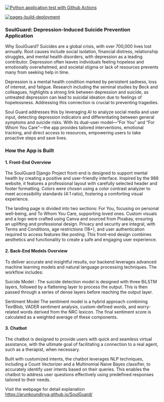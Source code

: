 [![Python application test with Github Actions](https://github.com/ArunKoundinya/SoulGuard/actions/workflows/main.yml/badge.svg)](https://github.com/ArunKoundinya/SoulGuard/actions/workflows/main.yml)

[![pages-build-deployment](https://github.com/ArunKoundinya/SoulGuard/actions/workflows/pages/pages-build-deployment/badge.svg)](https://github.com/ArunKoundinya/SoulGuard/actions/workflows/pages/pages-build-deployment)

### SoulGuard: Depression-Induced Suicide Prevention Application

Why SoulGuard?
Suicides are a global crisis, with over 700,000 lives lost annually. Root causes include social isolation, financial distress, relationship struggles, and mental health disorders, with depression as a leading contributor. Depression often leaves individuals feeling hopeless and emotionally overwhelmed, and societal stigma or lack of resources prevents many from seeking help in time.

Depression is a mental health condition marked by persistent sadness, loss of interest, and fatigue. Research including the seminal studies by Beck and colleagues, highlights a strong link between depression and suicide, as untreated depression can lead to suicidal ideation due to feelings of hopelessness. Addressing this connection is crucial to preventing tragedies.

Soul Guard addresses this by leveraging AI to analyze social media and user input, detecting depression indicators and differentiating between general symptoms and suicide risks. With its dual-user model—“For You” and “For Whom You Care”—the app provides tailored interventions, emotional tracking, and direct access to resources, empowering users to take proactive steps and save lives.

### How the App is Built

#### 1. Front-End Overview
The SoulGuard Django Project front-end is designed to support mental health by creating a positive and user-friendly interface. Inspired by the 988 website, it features a professional layout with carefully selected header and footer formatting. Colors were chosen using a color contrast analyzer to meet accessibility standards (4:1 ratio), fostering a comforting visual experience.

The landing page is divided into two sections: For You, focusing on personal well-being, and To Whom You Care, supporting loved ones. Custom visuals and a logo were crafted using Canva and sourced from Pixabay, ensuring an uplifting and professional design. Privacy and security are integral, with Terms and Conditions, age restrictions (18+), and user authentication required to access features like posting. This front-end design combines aesthetics and functionality to create a safe and engaging user experience.

#### 2. Back-End Models Overview
To deliver accurate and insightful results, our backend leverages advanced machine learning models and natural language processing techniques. The workflow includes:

Suicide Model :
The suicide detection model is designed with three BiLSTM layers, followed by a flattening layer to process the output. This is then passed through a series of dense layers before reaching the output layer.

Sentiment Model
The sentiment model is a hybrid approach combining TextBlob, VADER sentiment analysis, custom-defined words, and worry-related words derived from the NRC lexicon. The final sentiment score is calculated as a weighted average of these components.

#### 3. Chatbot
The chatbot is designed to provide users with quick and seamless virtual assistance, with the ultimate goal of facilitating a connection to a real agent, such as a therapist, when necessary.

Built with customized intents, the chatbot leverages NLP techniques, including a Count Vectorizer and a Multinomial Naive Bayes classifier, to accurately identify user intents based on their queries. This enables the chatbot to address user questions effectively using predefined responses tailored to their needs.

Visit the webpage for detail explanation https://arunkoundinya.github.io/SoulGuard/ 
